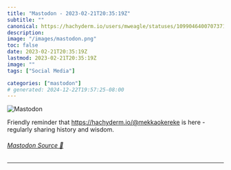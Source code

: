 ```yaml
---
title: "Mastodon - 2023-02-21T20:35:19Z"
subtitle: ""
canonical: https://hachyderm.io/users/mweagle/statuses/109904640070737166
description:
image: "/images/mastodon.png"
toc: false
date: 2023-02-21T20:35:19Z
lastmod: 2023-02-21T20:35:19Z
image: ""
tags: ["Social Media"]

categories: ["mastodon"]
# generated: 2024-12-22T19:57:25-08:00
---
```

![Mastodon](/images/mastodon.png)

<p>Friendly reminder that <a href="https://hachyderm.io/@mekkaokereke" target="_blank" rel="nofollow noopener noreferrer" translate="no"><span class="invisible">https://</span><span class="">hachyderm.io/@mekkaokereke</span><span class="invisible"></span></a> is here - regularly sharing history and wisdom.</p>


###### [Mastodon Source 🐘](https://hachyderm.io/@mweagle/109904640070737166)

___
